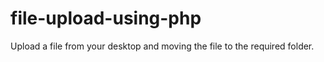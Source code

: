 # file-upload-using-php
Upload a file from your desktop and moving the file to the required folder.
